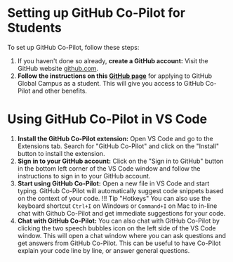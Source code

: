 # Setting up GitHub Co-Pilot for Students

To set up GitHub Co-Pilot, follow these steps:

1. If you haven't done so already, **create a GitHub account:** Visit the GitHub website [github.com](https://github.com).
2. **Follow the instructions on this [GitHub page](https://docs.github.com/en/education/explore-the-benefits-of-teaching-and-learning-with-github-education/github-global-campus-for-students/apply-to-github-global-campus-as-a-student)** for applying to GitHub Global Campus as a student. This will give you access to GitHub Co-Pilot and other benefits.

# Using GitHub Co-Pilot in VS Code

1. **Install the GitHub Co-Pilot extension:** Open VS Code and go to the Extensions tab. Search for "GitHub Co-Pilot" and click on the "Install" button to install the extension.
2. **Sign in to your GitHub account:** Click on the "Sign in to GitHub" button in the bottom left corner of the VS Code window and follow the instructions to sign in to your GitHub account.
3. **Start using GitHub Co-Pilot:** Open a new file in VS Code and start typing. GitHub Co-Pilot will automatically suggest code snippets based on the context of your code.
!!! Tip "Hotkeys"
    You can also use the keyboard shortcut `Ctrl+I` on Windows or `Command+I` on Mac to in-line chat with Github Co-Pilot and get immediate suggestions for your code.
4. **Chat with GitHub Co-Pilot:** You can also chat with GitHub Co-Pilot by clicking the two speech bubbles icon on the left side of the VS Code window. This will open a chat window where you can ask questions and get answers from GitHub Co-Pilot. This can be useful to have Co-Pilot explain your code line by line, or answer general questions.